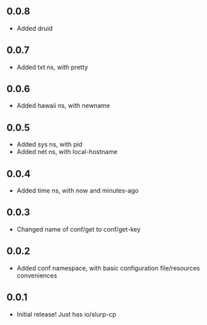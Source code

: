 ## 0.0.8

 * Added druid

## 0.0.7

 * Added txt ns, with pretty

## 0.0.6

 * Added hawaii ns, with newname

## 0.0.5

 * Added sys ns, with pid
 * Added net ns, with local-hostname

## 0.0.4

 * Added time ns, with now and minutes-ago

## 0.0.3

 * Changed name of conf/get to conf/get-key

## 0.0.2

 * Added conf namespace, with basic configuration file/resources conveniences

## 0.0.1

 * Initial release! Just has io/slurp-cp

